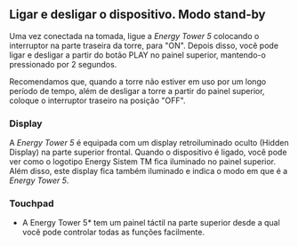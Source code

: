 ## Ligar e desligar o dispositivo. Modo stand-by 

Uma vez conectada na tomada, ligue a *Energy Tower 5* colocando o interruptor na parte traseira da torre, para "ON". Depois disso, você pode ligar e desligar a partir do botão PLAY no painel superior, mantendo-o pressionado por 2 segundos. 

Recomendamos que, quando a torre não estiver em uso por um longo período de tempo, além de desligar a torre a partir do painel superior, coloque o interruptor traseiro na posição "OFF". 

### Display

A *Energy Tower 5* é equipada com um display retroiluminado oculto (Hidden Display) na parte superior frontal.
Quando o dispositivo é ligado, você pode ver como o logotipo Energy Sistem TM fica iluminado no painel superior. Além disso, este display fica também iluminado e indica o modo em que é a *Energy Tower 5*.

### Touchpad

* A Energy Tower 5* tem um painel táctil na parte superior desde a qual você pode controlar todas as funções facilmente.
